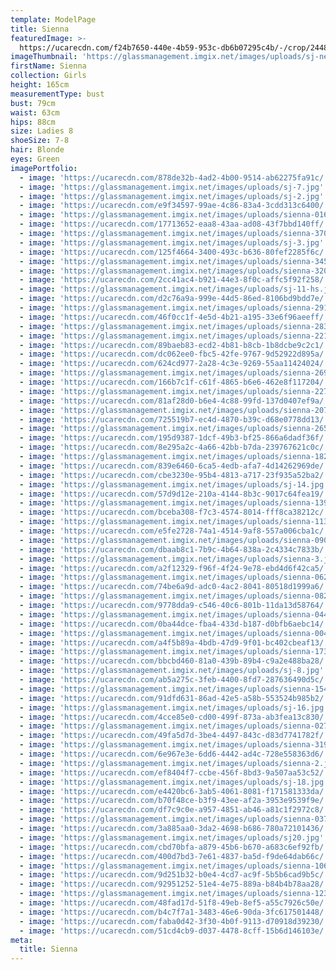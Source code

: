 ```yaml
---
template: ModelPage
title: Sienna
featuredImage: >-
  https://ucarecdn.com/f24b7650-440e-4b59-953c-db6b07295c4b/-/crop/2448x783/0,294/-/preview/
imageThumbnail: 'https://glassmanagement.imgix.net/images/uploads/sj-new-hs.jpg'
firstName: Sienna
collection: Girls
height: 165cm
measurementType: bust
bust: 79cm
waist: 63cm
hips: 88cm
size: Ladies 8
shoeSize: 7-8
hair: Blonde
eyes: Green
imagePortfolio:
  - image: 'https://ucarecdn.com/878de32b-4ad2-4b00-9514-ab62275fa91c/'
  - image: 'https://glassmanagement.imgix.net/images/uploads/sj-7.jpg'
  - image: 'https://glassmanagement.imgix.net/images/uploads/sj-2.jpg'
  - image: 'https://ucarecdn.com/e9f34597-99ae-4c86-83a4-3cdd313c6400/'
  - image: 'https://glassmanagement.imgix.net/images/uploads/sienna-016_preview.jpg'
  - image: 'https://ucarecdn.com/17713652-eaa8-43aa-ad08-43f7bbd140ff/'
  - image: 'https://glassmanagement.imgix.net/images/uploads/sienna-370_preview.jpg'
  - image: 'https://glassmanagement.imgix.net/images/uploads/sj-3.jpg'
  - image: 'https://ucarecdn.com/125f4664-3400-493c-b636-80fef2285f6c/'
  - image: 'https://glassmanagement.imgix.net/images/uploads/sienna-345_preview.jpg'
  - image: 'https://glassmanagement.imgix.net/images/uploads/sienna-320_preview.jpg'
  - image: 'https://ucarecdn.com/2cc41ac4-b921-44e3-8f0c-affc5f92f258/'
  - image: 'https://glassmanagement.imgix.net/images/uploads/sj-11-hs.jpg'
  - image: 'https://ucarecdn.com/d2c76a9a-999e-44d5-86ed-8106bd9bdd7e/'
  - image: 'https://glassmanagement.imgix.net/images/uploads/sienna-291_preview.jpg'
  - image: 'https://ucarecdn.com/46f0cc1f-4e5d-4b21-a195-33e6f96aeeff/'
  - image: 'https://glassmanagement.imgix.net/images/uploads/sienna-283_preview.jpg'
  - image: 'https://glassmanagement.imgix.net/images/uploads/sienna-221_preview.jpg'
  - image: 'https://ucarecdn.com/89baeb83-ecd2-4b81-b8cb-1b8dcbe9c2c1/'
  - image: 'https://ucarecdn.com/dc062ee0-fbc5-42fe-9767-9d52922d895a/'
  - image: 'https://ucarecdn.com/624cd977-2a28-4c3e-9269-55aa11424024/'
  - image: 'https://glassmanagement.imgix.net/images/uploads/sienna-269_preview.jpg'
  - image: 'https://ucarecdn.com/166b7c1f-c61f-4865-b6e6-462e8f117204/'
  - image: 'https://glassmanagement.imgix.net/images/uploads/sienna-227_preview.jpg'
  - image: 'https://ucarecdn.com/81af28d0-b6e4-4c88-99fd-137d0407ef9a/'
  - image: 'https://glassmanagement.imgix.net/images/uploads/sienna-207_preview.jpg'
  - image: 'https://ucarecdn.com/725519b7-ec4d-4870-b39c-d68e0778dd13/'
  - image: 'https://glassmanagement.imgix.net/images/uploads/sienna-265_preview.jpg'
  - image: 'https://ucarecdn.com/195d9387-1dcf-49b3-bf25-866a6dadf36f/'
  - image: 'https://ucarecdn.com/8e295a2c-4a66-42bb-b7da-239767621c0c/'
  - image: 'https://glassmanagement.imgix.net/images/uploads/sienna-182_preview.jpg'
  - image: 'https://ucarecdn.com/839e6460-6ca5-4edb-afa7-4d14262969de/'
  - image: 'https://ucarecdn.com/cbe3230e-95b4-4813-a717-23f935a52ba2/'
  - image: 'https://glassmanagement.imgix.net/images/uploads/sj-14.jpg'
  - image: 'https://ucarecdn.com/57d9d12e-210a-4144-8b3c-9017c64fea19/'
  - image: 'https://glassmanagement.imgix.net/images/uploads/sienna-139_preview.jpg'
  - image: 'https://ucarecdn.com/bceba308-f7c3-4574-8014-fff8ca38212c/'
  - image: 'https://glassmanagement.imgix.net/images/uploads/sienna-113_preview.jpg'
  - image: 'https://ucarecdn.com/e5fe2728-74a1-4514-9af8-557a006cba1c/'
  - image: 'https://glassmanagement.imgix.net/images/uploads/sienna-090_preview.jpg'
  - image: 'https://ucarecdn.com/dbaab8c1-7b9c-4b64-838a-2c4334c7833b/'
  - image: 'https://glassmanagement.imgix.net/images/uploads/sienna-3.jpg'
  - image: 'https://ucarecdn.com/a2f12329-f96f-4f24-9e78-ebd4d6f42ca5/'
  - image: 'https://glassmanagement.imgix.net/images/uploads/sienna-062_preview.jpg'
  - image: 'https://ucarecdn.com/74be6a9d-adc0-4ac2-8041-80518d1999a6/'
  - image: 'https://glassmanagement.imgix.net/images/uploads/sienna-082_preview.jpg'
  - image: 'https://ucarecdn.com/9778dda9-c546-40c6-801b-11da13d58764/'
  - image: 'https://glassmanagement.imgix.net/images/uploads/sienna-044_preview.jpg'
  - image: 'https://ucarecdn.com/0ba44dce-fba4-433d-b187-d0bfb6aebc14/'
  - image: 'https://glassmanagement.imgix.net/images/uploads/sienna-004_preview.jpg'
  - image: 'https://ucarecdn.com/a4f5b89a-4bdb-47d9-9f01-bc402cbeaf13/'
  - image: 'https://glassmanagement.imgix.net/images/uploads/sienna-173_preview.jpg'
  - image: 'https://ucarecdn.com/bbcbd460-81a0-439b-89b4-c9a2e488ba28/'
  - image: 'https://glassmanagement.imgix.net/images/uploads/sj-8.jpg'
  - image: 'https://ucarecdn.com/ab5a275c-3feb-4400-8fd7-287636490d5c/'
  - image: 'https://glassmanagement.imgix.net/images/uploads/sienna-154_preview.jpg'
  - image: 'https://ucarecdn.com/91dfd631-86ad-42e5-a58b-553524b985b2/'
  - image: 'https://glassmanagement.imgix.net/images/uploads/sj-16.jpg'
  - image: 'https://ucarecdn.com/4cce85e0-cd00-499f-873a-ab3fea13c830/'
  - image: 'https://glassmanagement.imgix.net/images/uploads/sienna-027_preview.jpg'
  - image: 'https://ucarecdn.com/49fa5d7d-3be4-4497-843c-d83d7741782f/'
  - image: 'https://glassmanagement.imgix.net/images/uploads/sienna-319_preview.jpg'
  - image: 'https://ucarecdn.com/6e967e3e-6dd6-4442-ad4c-728e558363d6/'
  - image: 'https://glassmanagement.imgix.net/images/uploads/sienna-2.jpg'
  - image: 'https://ucarecdn.com/ef8404f7-ccbe-456f-8bd3-9a507aa53c52/'
  - image: 'https://glassmanagement.imgix.net/images/uploads/sj-18.jpg'
  - image: 'https://ucarecdn.com/e4420bc6-3ab5-4061-8081-f171581333da/'
  - image: 'https://ucarecdn.com/b70f48ce-b3f9-43ee-af2a-3953e9539f9e/'
  - image: 'https://ucarecdn.com/df7c9c0e-a957-4851-ab46-a81c1f2972c8/'
  - image: 'https://glassmanagement.imgix.net/images/uploads/sienna-037_preview.jpg'
  - image: 'https://ucarecdn.com/3a885aa0-3da2-4698-b686-780a72101436/'
  - image: 'https://glassmanagement.imgix.net/images/uploads/sj20.jpg'
  - image: 'https://ucarecdn.com/cbd70bfa-a879-45b6-b670-a683c6ef92fb/'
  - image: 'https://ucarecdn.com/400d7bd3-7e61-4837-ba5d-f9de64dab66c/'
  - image: 'https://glassmanagement.imgix.net/images/uploads/sienna-106_preview.jpg'
  - image: 'https://ucarecdn.com/9d251b32-b0e4-4cd7-ac9f-5b5b6cad9b5c/'
  - image: 'https://ucarecdn.com/92951252-51e4-4e75-889a-b84b4b78aa28/'
  - image: 'https://glassmanagement.imgix.net/images/uploads/sienna-123_preview.jpg'
  - image: 'https://ucarecdn.com/48fad17d-51f8-49eb-8ef5-a55c7926c50e/'
  - image: 'https://ucarecdn.com/b4c7f7a1-3483-46e6-90da-3fc617501448/'
  - image: 'https://ucarecdn.com/faba0d42-3f30-4b0f-9113-d70918d39230/'
  - image: 'https://ucarecdn.com/51cd4cb9-d037-4478-8cff-15b6d146103e/'
meta:
  title: Sienna
---
```


